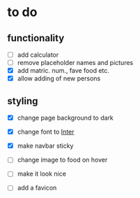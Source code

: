 # to do

## functionality

- [ ] add calculator
- [ ] remove placeholder names and pictures
- [X] add matric. num., fave food etc.
- [X] allow adding of new persons

## styling

- [X] change page background to dark
- [X] change font to [Inter](https://rsms.me/inter/)
- [X] make navbar sticky
- [ ] change image to food on hover
- [ ] make it look nice
- [ ] add a favicon

